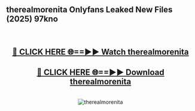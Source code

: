 <h2>therealmorenita Onlyfans Leaked New Files (2025) 97kno</h2>
<br>
<div align="center">
<h2><a href="https://mediafiles.top/therealmorenita&ref=git" rel="nofollow">🔴 CLICK HERE 🌐==►► Watch therealmorenita</a></h2>
<h2><a href="https://mediafiles.top/therealmorenita&ref=git" rel="nofollow">🔴 CLICK HERE 🌐==►► Download therealmorenita</a></h2>
<br>
<a href="https://mediafiles.top/therealmorenita&ref=git" rel="nofollow" data-target="animated-image.originalLink"><img src="https://i.ibb.co.com/xMMVF88/686577567.gif" alt="therealmorenita" style="max-width: 100%; display: inline-block;" data-target="animated-image.originalImage"></a>
</div>
<br>
<br>